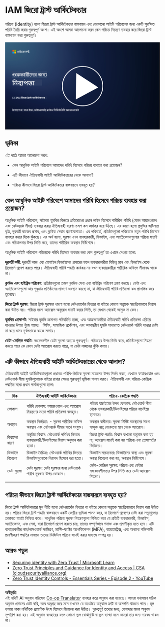 <!--
CO_OP_TRANSLATOR_METADATA:
{
  "original_hash": "4774a978af123f72ebb872199c4c4d4f",
  "translation_date": "2025-09-03T20:24:43+00:00",
  "source_file": "2.2 IAM zero trust architecture.md",
  "language_code": "bn"
}
-->
# IAM জিরো ট্রাস্ট আর্কিটেকচার

পরিচয় (Identity) হলো জিরো ট্রাস্ট আর্কিটেকচার বাস্তবায়ন এবং যেকোনো আইটি পরিবেশের জন্য একটি সুরক্ষিত পরিধি তৈরি করার গুরুত্বপূর্ণ অংশ। এই অংশে আমরা আলোচনা করব কেন পরিচয় নিয়ন্ত্রণ ব্যবহার করে জিরো ট্রাস্ট বাস্তবায়ন করা গুরুত্বপূর্ণ।

[![ভিডিও দেখুন](../../translated_images/2-2_placeholder.9ba44fe6f92cd8d7bc51d8447bd20954cc74d8f2a5405402a78e6a42edcbf819.bn.png)](https://learn-video.azurefd.net/vod/player?id=69fb20f6-0f81-4660-b6cd-dcd75d34bd98)

## ভূমিকা

এই পাঠে আমরা আলোচনা করব:

 - কেন আধুনিক আইটি পরিবেশে আমাদের পরিধি হিসেবে পরিচয় ব্যবহার করা প্রয়োজন?
   
 - এটি কীভাবে ঐতিহ্যবাহী আইটি আর্কিটেকচারের থেকে আলাদা?

 - পরিচয় কীভাবে জিরো ট্রাস্ট আর্কিটেকচার বাস্তবায়নে ব্যবহৃত হয়?

## কেন আধুনিক আইটি পরিবেশে আমাদের পরিধি হিসেবে পরিচয় ব্যবহার করা প্রয়োজন?

আধুনিক আইটি পরিবেশে, সাইবার হুমকির বিরুদ্ধে প্রতিরোধের প্রধান লাইন হিসেবে শারীরিক পরিধি (যেমন ফায়ারওয়াল এবং নেটওয়ার্ক সীমা) ব্যবহার করার ঐতিহ্যবাহী ধারণা ক্রমশ কম কার্যকর হয়ে উঠছে। এর কারণ হলো প্রযুক্তির জটিলতা বৃদ্ধি, দূরবর্তী কাজের প্রসার, এবং ক্লাউড সেবার গ্রহণযোগ্যতা। এর পরিবর্তে, প্রতিষ্ঠানগুলো পরিচয়কে নতুন পরিধি হিসেবে ব্যবহার করার দিকে ঝুঁকছে। এর অর্থ হলো, সুরক্ষা এখন ব্যবহারকারী, ডিভাইস, এবং অ্যাপ্লিকেশনগুলোর পরিচয় যাচাই এবং পরিচালনার উপর ভিত্তি করে, তাদের শারীরিক অবস্থান নির্বিশেষে।

আধুনিক আইটি পরিবেশে পরিচয়কে পরিধি হিসেবে ব্যবহার করা কেন গুরুত্বপূর্ণ তা এখানে দেওয়া হলো:

**দূরবর্তী কর্মী**: দূরবর্তী কাজ এবং মোবাইল ডিভাইসের প্রসারের ফলে ব্যবহারকারীরা বিভিন্ন স্থান এবং ডিভাইস থেকে রিসোর্সে প্রবেশ করতে পারে। ঐতিহ্যবাহী পরিধি পদ্ধতি কার্যকর নয় যখন ব্যবহারকারীরা শারীরিক অফিসে সীমাবদ্ধ থাকে না।

**ক্লাউড এবং হাইব্রিড পরিবেশ**: প্রতিষ্ঠানগুলো ক্রমশ ক্লাউড সেবা এবং হাইব্রিড পরিবেশ গ্রহণ করছে। ডেটা এবং অ্যাপ্লিকেশনগুলো আর শুধুমাত্র প্রতিষ্ঠানের প্রাঙ্গণে অবস্থান করছে না, যা ঐতিহ্যবাহী পরিধি প্রতিরক্ষা কম প্রাসঙ্গিক করে তুলেছে।

**জিরো ট্রাস্ট সুরক্ষা**: জিরো ট্রাস্ট সুরক্ষার ধারণা হলো নেটওয়ার্কের ভিতরে বা বাইরে কোনো সত্ত্বাকে স্বয়ংক্রিয়ভাবে বিশ্বাস করা উচিত নয়। পরিচয় হলো অ্যাক্সেস অনুরোধ যাচাই করার ভিত্তি, তা যেখান থেকেই আসুক না কেন।

**হুমকির প্রেক্ষাপট**: সাইবার হুমকি ক্রমাগত পরিবর্তিত হচ্ছে, এবং আক্রমণকারীরা ঐতিহ্যবাহী পরিধি প্রতিরক্ষা এড়িয়ে যাওয়ার উপায় খুঁজে পাচ্ছে। ফিশিং, সামাজিক প্রকৌশল, এবং অভ্যন্তরীণ হুমকি সাধারণত নেটওয়ার্ক পরিধি ভাঙার চেষ্টা না করে মানব দুর্বলতাকে কাজে লাগায়।

**ডেটা-কেন্দ্রিক পদ্ধতি**: সংবেদনশীল ডেটা সুরক্ষা অত্যন্ত গুরুত্বপূর্ণ। পরিচয়ের উপর ভিত্তি করে, প্রতিষ্ঠানগুলো নিয়ন্ত্রণ করতে পারে কে কোন ডেটা অ্যাক্সেস করতে পারে, যা ডেটা লঙ্ঘনের ঝুঁকি কমায়।

## এটি কীভাবে ঐতিহ্যবাহী আইটি আর্কিটেকচারের থেকে আলাদা?

ঐতিহ্যবাহী আইটি আর্কিটেকচারগুলো প্রধানত পরিধি-ভিত্তিক সুরক্ষা মডেলের উপর নির্ভর করত, যেখানে ফায়ারওয়াল এবং নেটওয়ার্ক সীমা হুমকিগুলোকে বাইরে রাখার ক্ষেত্রে গুরুত্বপূর্ণ ভূমিকা পালন করত। ঐতিহ্যবাহী এবং পরিচয়-কেন্দ্রিক পদ্ধতির মধ্যে প্রধান পার্থক্যগুলো হলো:

|      দিক                   |      ঐতিহ্যবাহী আইটি আর্কিটেকচার                                                                  |      পরিচয়-কেন্দ্রিক পদ্ধতি                                                                             |
|-----------------------------|----------------------------------------------------------------------------------------------------|------------------------------------------------------------------------------------------------------------|
|     ফোকাস                   |     পরিধি ফোকাস: ফায়ারওয়াল এবং অ্যাক্সেস নিয়ন্ত্রণের মতো পরিধি প্রতিরক্ষা   ব্যবহৃত।             |     পরিচয় যাচাইয়ের উপর ফোকাস: নেটওয়ার্ক সীমা থেকে ব্যবহারকারী/ডিভাইসের   পরিচয় যাচাইয়ে স্থানান্তর।     |
|     অবস্থান                |     অবস্থান নির্ভরতা: - সুরক্ষা শারীরিক অফিস অবস্থান এবং নেটওয়ার্ক   সীমার সাথে সংযুক্ত।    |     অবস্থান স্বাধীনতা: সুরক্ষা নির্দিষ্ট অবস্থানের সাথে সংযুক্ত নয়; যেকোনো   স্থান থেকে অ্যাক্সেস।                |
|     বিশ্বাসের ধারণা        |     অনুমিত বিশ্বাস: নেটওয়ার্ক পরিধির ভিতরে ব্যবহারকারী/ডিভাইসের   বিশ্বাস অনুমান করা হতো।                 |     জিরো ট্রাস্ট পদ্ধতি: বিশ্বাস কখনো অনুমান করা হয় না; অ্যাক্সেস যাচাই করা   হয় পরিচয় এবং প্রেক্ষাপটের ভিত্তিতে।       |
|     ডিভাইস বিবেচনা    |     ডিভাইস বৈচিত্র্য: নেটওয়ার্ক পরিধির ভিতরে ডিভাইসগুলোকে   নিরাপদ হিসেবে ধরা হতো।                  |     ডিভাইস সচেতনতা: ডিভাইসের স্বাস্থ্য এবং সুরক্ষা অবস্থা বিবেচনা করা হয়,   অবস্থান নির্বিশেষে।               |
|     ডেটা সুরক্ষা         |     ডেটা সুরক্ষা: ডেটা সুরক্ষার জন্য নেটওয়ার্ক পরিধি সুরক্ষার উপর   ফোকাস।                 |     ডেটা-কেন্দ্রিক সুরক্ষা: পরিচয় এবং ডেটার সংবেদনশীলতার উপর ভিত্তি করে   ডেটা অ্যাক্সেস নিয়ন্ত্রণ।    |
|                             |                                                                                                    |                                                                                                            |

## পরিচয় কীভাবে জিরো ট্রাস্ট আর্কিটেকচার বাস্তবায়নে ব্যবহৃত হয়?

জিরো ট্রাস্ট আর্কিটেকচারে মূল নীতি হলো নেটওয়ার্কের ভিতরে বা বাইরে কোনো সত্ত্বাকে স্বয়ংক্রিয়ভাবে বিশ্বাস করা উচিত নয়। পরিচয় জিরো ট্রাস্ট পদ্ধতি বাস্তবায়নে একটি কেন্দ্রীয় ভূমিকা পালন করে, যা রিসোর্সে প্রবেশের চেষ্টা করা সত্ত্বাগুলোর ক্রমাগত যাচাই নিশ্চিত করে। আধুনিক পরিচয় সুরক্ষা নিয়ন্ত্রণগুলো নিশ্চিত করে যে প্রতিটি ব্যবহারকারী, ডিভাইস, অ্যাপ্লিকেশন, এবং সেবা, যারা রিসোর্সে প্রবেশ করতে চায়, তাদের সম্পূর্ণভাবে শনাক্ত এবং প্রমাণীকৃত হতে হবে। এটি ব্যবহারকারীর নাম/পাসওয়ার্ড সংমিশ্রণ, মাল্টি-ফ্যাক্টর অথেন্টিকেশন (MFA), বায়োমেট্রিক্স, এবং অন্যান্য শক্তিশালী প্রমাণীকরণ পদ্ধতির মাধ্যমে তাদের ডিজিটাল পরিচয় যাচাই করার মাধ্যমে সম্পন্ন হয়।

## আরও পড়ুন

- [Securing identity with Zero Trust | Microsoft Learn](https://learn.microsoft.com/security/zero-trust/deploy/identity?WT.mc_id=academic-96948-sayoung)
- [Zero Trust Principles and Guidance for Identity and Access | CSA (cloudsecurityalliance.org)](https://cloudsecurityalliance.org/artifacts/zero-trust-principles-and-guidance-for-iam/)
- [Zero Trust Identity Controls - Essentials Series - Episode 2 - YouTube](https://www.youtube.com/watch?v=fQZQznIKcGM&list=PLXtHYVsvn_b_gtX1-NB62wNervQx1Fhp4&index=13)

---

**অস্বীকৃতি**:  
এই নথিটি AI অনুবাদ পরিষেবা [Co-op Translator](https://github.com/Azure/co-op-translator) ব্যবহার করে অনুবাদ করা হয়েছে। আমরা যথাসম্ভব সঠিক অনুবাদ প্রদানের চেষ্টা করি, তবে অনুগ্রহ করে মনে রাখবেন যে স্বয়ংক্রিয় অনুবাদে ত্রুটি বা অসঙ্গতি থাকতে পারে। মূল ভাষায় থাকা নথিটিকে প্রামাণিক উৎস হিসেবে বিবেচনা করা উচিত। গুরুত্বপূর্ণ তথ্যের জন্য, পেশাদার মানব অনুবাদ সুপারিশ করা হয়। এই অনুবাদ ব্যবহারের ফলে কোনো ভুল বোঝাবুঝি বা ভুল ব্যাখ্যা হলে আমরা তার জন্য দায়বদ্ধ থাকব না।